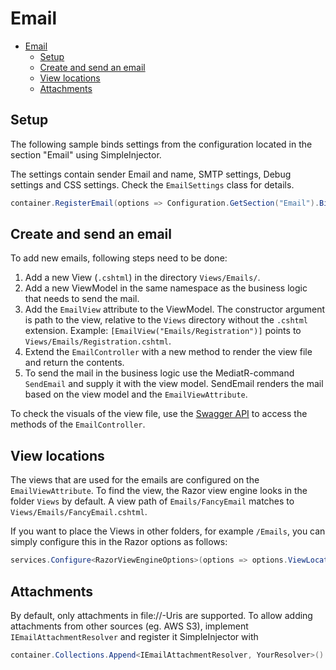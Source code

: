 # Email

- [Email](#email)
  - [Setup](#setup)
  - [Create and send an email](#create-and-send-an-email)
  - [View locations](#view-locations)
  - [Attachments](#attachments)

## Setup

The following sample binds settings from the configuration located in the section "Email" using SimpleInjector.

The settings contain sender Email and name, SMTP settings, Debug settings and CSS settings. Check the `EmailSettings` class for details.
```cs
container.RegisterEmail(options => Configuration.GetSection("Email").Bind(options));
```

## Create and send an email

To add new emails, following steps need to be done:

1) Add a new View (`.cshtml`) in the directory `Views/Emails/`.
2) Add a new ViewModel in the same namespace as the business logic that needs to send the mail.
3) Add the `EmailView` attribute to the ViewModel. The constructor argument is path to the view, relative to the `Views` directory without the `.cshtml` extension. Example: `[EmailView("Emails/Registration")]` points to `Views/Emails/Registration.cshtml`.
4) Extend the `EmailController` with a new method to render the view file and return the contents.
5) To send the mail in the business logic use the MediatR-command `SendEmail` and supply it with the view model. SendEmail renders the mail based on the view model and the `EmailViewAttribute`.

To check the visuals of the view file, use the [Swagger API](./api.md) to access the methods of the `EmailController`.

## View locations

The views that are used for the emails are configured on the `EmailViewAttribute`. To find the view, the Razor view engine looks in the folder `Views` by default. A view path of `Emails/FancyEmail` matches to `Views/Emails/FancyEmail.cshtml`.

If you want to place the Views in other folders, for example `/Emails`, you can simply configure this in the Razor options as follows:

```cs
services.Configure<RazorViewEngineOptions>(options => options.ViewLocationFormats.Add("/Emails/{0}" + RazorViewEngine.ViewExtension));
```

## Attachments

By default, only attachments in file://-Uris are supported. To allow adding attachments from other sources (eg. AWS S3), implement `IEmailAttachmentResolver` and register it SimpleInjector with
```cs
container.Collections.Append<IEmailAttachmentResolver, YourResolver>()
```